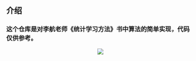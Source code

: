 
## 介绍

### 这个仓库是对李航老师《统计学习方法》书中算法的简单实现，代码仅供参考。


<div align="center">
<img src="https://blog-1254010818.cos.ap-shanghai.myqcloud.com/img/machine_learning/desktop-6.jpg">
</div>
